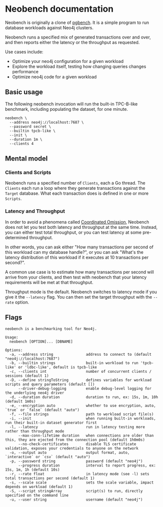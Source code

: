 # Neobench documentation

Neobench is originally a clone of [pgbench](https://www.postgresql.org/docs/14/pgbench.html).
It is a simple program to run database workloads against Neo4j clusters.

Neobench runs a specified mix of generated transactions over and over, and then reports either the latency or the throughput as requested.

Use cases include:

- Optimize your neo4j configuration for a given workload
- Explore the workload itself, testing how changing queries changes performance
- Optimize neo4j code for a given workload

## Basic usage

The following neobench invocation will run the built-in TPC-B-like benchmark, including populating the dataset, for one minute.

    neobench \
      --address neo4j://localhost:7687 \
      --password secret \
      --builtin tpcb-like \
      --init \
      --duration 1m \
      --clients 4
 
## Mental model

### Clients and Scripts

Neobench runs a specified number of `Clients`, each a Go thread. 
The `Clients` each run a loop where they generate transactions against the `Target` database.
What each transaction does is defined in one or more `Scripts`.

### Latency and Throughput

In order to avoid a phenomena called [Coordinated Omission](http://highscalability.com/blog/2015/10/5/your-load-generator-is-probably-lying-to-you-take-the-red-pi.html), Neobench does not let you test both latency and throughput at the same time.
Instead, you can either test total throughput, or you can test latency at some pre-determined throughput.

In other words, you can ask either "How many transactions per second of this workload can my database handle?", or you can ask "What's the latency distribution of this workload if it executes at 10 transactions per second?".

A common use case is to estimate how many transactions per second will arrive from your clients, and then test with neobench that your latency requirements will be met at that throughput.

Throughput mode is the default. Neobench switches to latency mode if you give it the `--latency` flag. You can then set the target throughput with the `--rate` option.

## Flags

```
neobench is a benchmarking tool for Neo4j.

Usage:
  neobench [OPTION]... [DBNAME]

Options:
  -a, --address string               address to connect to (default "neo4j://localhost:7687")
  -b, --builtin strings              built-in workload to run 'tpcb-like' or 'ldbc-like', default is tpcb-like
  -c, --clients int                  number of concurrent clients / sessions (default 1)
  -D, --define stringToString        defines variables for workload scripts and query parameters (default [])
      --driver-debug-logging         enable debug-level logging for the underlying neo4j driver
  -d, --duration duration            duration to run, ex: 15s, 1m, 10h (default 1m0s)
  -e, --encryption auto              whether to use encryption, auto, `true` or `false` (default "auto")
  -f, --file strings                 path to workload script file(s)
  -i, --init                         when running built-in workloads, run their built-in dataset generator first
  -l, --latency                      run in latency testing more rather than throughput mode
      --max-conn-lifetime duration   when connections are older than this, they are ejected from the connection pool (default 1h0m0s)
      --no-check-certificates        disable TLS certificate validation, exposes your credentials to anyone on the network
  -o, --output auto                  output format, auto, `interactive` or `csv` (default "auto")
  -p, --password string              password (default "neo4j")
      --progress duration            interval to report progress, ex: 15s, 1m, 1h (default 10s)
  -r, --rate float                   in latency mode (see -l) sets total transactions per second (default 1)
  -s, --scale scale                  sets the scale variable, impact depends on workload (default 1)
  -S, --script stringArray           script(s) to run, directly specified on the command line
  -u, --user string                  username (default "neo4j")
```


